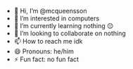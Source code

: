- 👋 Hi, I’m @mcqueensson
- 👀 I’m interested in computers
- 🌱 I’m currently learning nothing 😔
- 💞️ I’m looking to collaborate on nothing
- 📫 How to reach me idk
- 😄 Pronouns: he/him
- ⚡ Fun fact: no fun fact
